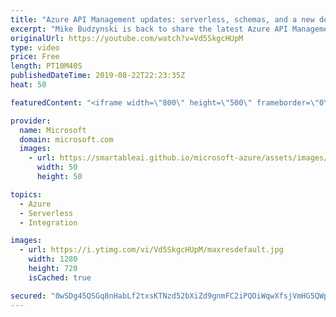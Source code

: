 ```yaml
---
title: "Azure API Management updates: serverless, schemas, and a new dev portal | Azure Friday"
excerpt: "Mike Budzynski is back to share the latest Azure API Management updates with Scott Hanselman.  1:25 Building serverless APIs with Azure Functions & API Management Consumption tier 3:40 Generating object schemas 6:30 New developer portal (now in preview)   Azure API Management developer portal (azure/api-management-developer-portal)"
originalUrl: https://youtube.com/watch?v=Vd5SkgcHUpM
type: video
price: Free
length: PT10M40S
publishedDateTime: 2019-08-22T22:23:35Z
heat: 50

featuredContent: "<iframe width=\"800\" height=\"500\" frameborder=\"0\" src=\"https://www.youtube.com/embed/Vd5SkgcHUpM\" allow=\"accelerometer; autoplay; encrypted-media; gyroscope; picture-in-picture\" allowfullscreen></iframe>"

provider:
  name: Microsoft
  domain: microsoft.com
  images:
    - url: https://smartableai.github.io/microsoft-azure/assets/images/organizations/microsoft.com-50x50.jpg
      width: 50
      height: 50

topics:
  - Azure
  - Serverless
  - Integration

images:
  - url: https://i.ytimg.com/vi/Vd5SkgcHUpM/maxresdefault.jpg
    width: 1280
    height: 720
    isCached: true

secured: "0wSDg45QSGq8nHabLf2txsKTNzd52bXiZd9gnmFC2iPQOiWqwXfsjVmHG5QWpIDPu/sz4hV/HAkJ19GAztCMOLPOKUiHKzJyrX/w0dHfjjI3hhiCMfmI6cRw8lH5mwi5DcJvlV6k5rIdAyx+4bLi5P9l4Oz16tk74AMfnQnaXvTrUPOS40OAWVJEx1wh8spywNNtIkVcpJ8B+qzVH2S/B/KvPZlUiRE9XRiJl+cBQlY18wtpHcu87EcUQT0TC18W0muApU4BGS4PK1/bdiSiwxnYxANETpj5FPDS3TgupAuybon0KpTbl/aHciJIHGMw4QC8OYlMxvx+C+QBJrCWQIpQKfJQSUMjZ10TpEwGIQE8qrCGk7odip33MFprU2+69l5C217SVkr4kYRPhTaOjHaVU9s5WBI5yhSid/8MbaM=;l8roewEsJ7d8Y/kwiw2n1g=="
---
```


